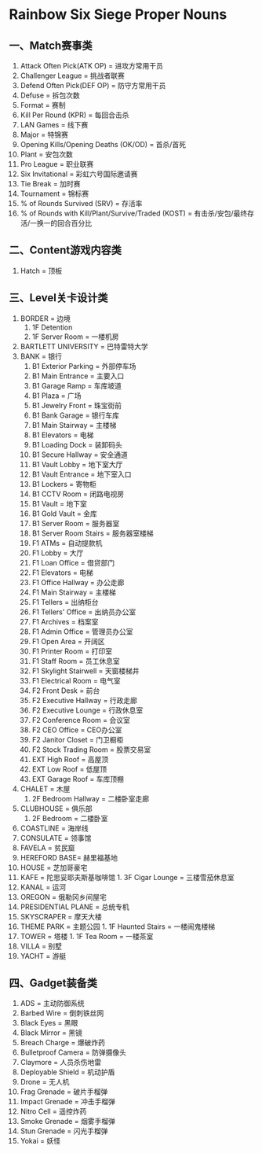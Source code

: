 **Rainbow Six Siege Proper Nouns**
==================================
 
 一、Match赛事类
 -------------------
 
 1. Attack Often Pick(ATK OP) = 进攻方常用干员
 2. Challenger League = 挑战者联赛
 3. Defend Often Pick(DEF OP) = 防守方常用干员
 4. Defuse = 拆包次数
 5. Format = 赛制
 6. Kill Per Round (KPR) = 每回合击杀
 7. LAN Games = 线下赛
 8. Major = 特锦赛
 9. Opening Kills/Opening Deaths (OK/OD) = 首杀/首死
 10. Plant = 安包次数
 11. Pro League = 职业联赛
 12. Six Invitational = 彩虹六号国际邀请赛
 13. Tie Break = 加时赛
 14. Tournament = 锦标赛
 15. % of Rounds Survived (SRV) = 存活率
 16. % of Rounds with Kill/Plant/Survive/Traded (KOST) = 有击杀/安包/最终存活/一换一的回合百分比
 
 二、Content游戏内容类
 --------------------
 
 1. Hatch = 顶板
 
 三、Level关卡设计类
 ------------------
 
 1. BORDER = 边境
    1. 1F Detention
    2. 1F Server Room = 一楼机房
 2. BARTLETT UNIVERSITY = 巴特雷特大学
 3. BANK = 银行
    1. B1 Exterior Parking = 外部停车场
    2. B1 Main Entrance = 主要入口
    3. B1 Garage Ramp = 车库坡道
    4. B1 Plaza = 广场
    5. B1 Jewelry Front = 珠宝街前
    6. B1 Bank Garage = 银行车库
    7. B1 Main Stairway = 主楼梯
    8. B1 Elevators = 电梯
    9. B1 Loading Dock = 装卸码头
    10. B1 Secure Hallway = 安全通道
    11. B1 Vault Lobby = 地下室大厅
    12. B1 Vault Entrance = 地下室入口
    13. B1 Lockers = 寄物柜
    14. B1 CCTV Room = 闭路电视房
    15. B1 Vault = 地下室
    16. B1 Gold Vault = 金库
    17. B1 Server Room = 服务器室
    18. B1 Server Room Stairs = 服务器室楼梯
    19. F1 ATMs = 自动提款机
    20. F1 Lobby = 大厅
    21. F1 Loan Office = 借贷部门
    22. F1 Elevators = 电梯
    23. F1 Office Hallway = 办公走廊
    24. F1 Main Stairway = 主楼梯
    25. F1 Tellers = 出纳柜台
    26. F1 Tellers' Office = 出纳员办公室
    27. F1 Archives = 档案室
    28. F1 Admin Office = 管理员办公室
    29. F1 Open Area = 开阔区
    30. F1 Printer Room = 打印室
    31. F1 Staff Room = 员工休息室
    32. F1 Skylight Stairwell = 天窗楼梯井
    33. F1 Electrical Room = 电气室
    34. F2 Front Desk = 前台
    35. F2 Executive Hallway = 行政走廊
    36. F2 Executive Lounge = 行政休息室
    37. F2 Conference Room = 会议室
    38. F2 CEO Office = CEO办公室
    39. F2 Janitor Closet = 门卫橱柜
    40. F2 Stock Trading Room = 股票交易室
    41. EXT High Roof = 高屋顶
    42. EXT Low Roof = 低屋顶
    43. EXT Garage Roof = 车库顶棚
 4. CHALET = 木屋
    1. 2F Bedroom Hallway = 二楼卧室走廊
 5. CLUBHOUSE = 俱乐部
    1. 2F Bedroom = 二楼卧室
 6. COASTLINE = 海岸线
 7. CONSULATE = 领事馆
 8. FAVELA = 贫民窟
 9. HEREFORD BASE= 赫里福基地
 10. HOUSE = 芝加哥豪宅
 11. KAFE = 陀思妥耶夫斯基咖啡馆
    1. 3F Cigar Lounge = 三楼雪茄休息室
 12. KANAL = 运河
 13. OREGON = 俄勒冈乡间屋宅
 14. PRESIDENTIAL PLANE = 总统专机
 15. SKYSCRAPER = 摩天大楼
 16. THEME PARK = 主题公园
    1. 1F Haunted Stairs = 一楼闹鬼楼梯
 17. TOWER = 塔楼
    1. 1F Tea Room = 一楼茶室
 18. VILLA = 别墅
 19. YACHT = 游艇

 四、Gadget装备类
 ----------------
 
 1. ADS = 主动防御系统
 2. Barbed Wire = 倒刺铁丝网
 3. Black Eyes = 黑眼
 4. Black Mirror = 黑镜
 5. Breach Charge = 爆破炸药
 6. Bulletproof Camera = 防弹摄像头
 7. Claymore = 人员杀伤地雷
 8. Deployable Shield =  机动护盾
 9. Drone = 无人机
 10. Frag Grenade = 破片手榴弹
 11. Impact Grenade = 冲击手榴弹
 12. Nitro Cell = 遥控炸药
 13. Smoke Grenade = 烟雾手榴弹
 14. Stun Grenade = 闪光手榴弹
 15. Yokai = 妖怪

